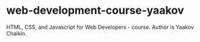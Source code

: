 # web-development-course-yaakov
HTML, CSS, and Javascript for Web Developers - course. Author is Yaakov Chaikin.
